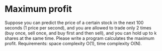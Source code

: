 # Maximum profit
Suppose you can predict the price of a certain stock in the next 100 seconds (1 price per second), and you are allowed to trade only 2 times (buy once, sell once, and buy first and then sell), and you can hold up to k shares at the same time. Please write a program calculates the maximum profit. Requirements: space complexity O(1), time complexity O(N).